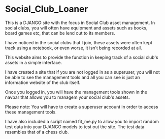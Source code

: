 # Social_Club_Loaner

This is a DJANGO site with the focus in Social Club asset management. In social clubs, you will often have equipment and assets such as books, board games etc, that can be lend out to its members.

I have noticed in the social clubs that I join, these assets were often kept track using a notebook, or even worse, it isn't being recorded at all.

This website aims to provide the function in keeping track of a social club's assets in a simple interface.

I have created a site that if you are not logged in as a superuser, you will not be able to see the management tools and all you can see is just an information website of the club itself. 

Once you logged in, you will have the management tools shown in the navbar that allows you to managem your social club's assets.

Please note: You will have to create a superuser account in order to access these management tools.

I have also included a script named fit_me.py to allow you to import random test data into your DJANGO models to test out the site. The test data resembles that of a chess club.
